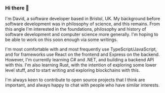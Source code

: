 ### Hi there 👋


I'm David, a software developer based in Bristol, UK. My background before software development was in philosophy of science, and this remains. From this angle I'm interested in the foundations, philosophy and history of software development and computer science more generally. I'm hoping to be able to work on this soon enough via some writings. 

I'm most comfortable with and most frequently use TypeScript/JavaScript, and for frameworks use React on the frontend and Express on the backend. However, I'm currently learning C# and .NET, and building a backend API with this. I'm also learning Rust, with the intention of exploring some lower level stuff, and to start writing and exploring blockchains with this. 

I'm always keen to contribute to open source projects that I think are important, and always happy to chat with people who have similar interests. 
